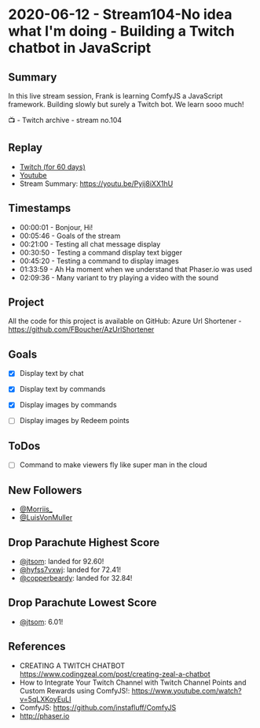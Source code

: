 
# 2020-06-12 - Stream104-No idea what I'm doing - Building a Twitch chatbot in JavaScript 

Summary
-------

In this live stream session, Frank is learning ComfyJS a JavaScript framework. Building slowly but surely a Twitch bot. We learn sooo much! 

📺 - Twitch archive - stream no.104

Replay
------

- [Twitch (for 60 days)](https://www.twitch.tv/videos/)
- [Youtube](https://c5m.ca/stream-ep104)
- Stream Summary: https://youtu.be/Pyij8iXX1hU


Timestamps
--------

- 00:00:01 - Bonjour, Hi!
- 00:05:46 - Goals of the stream
- 00:21:00 - Testing all chat message display 
- 00:30:50 - Testing a command display text bigger  
- 00:45:20 - Testing a command to display images 
- 01:33:59 - Ah Ha moment when we understand that Phaser.io was used
- 02:09:36 - Many variant to try playing a video with the sound

Project
-------

All the code for this project is available on GitHub: Azure Url Shortener - https://github.com/FBoucher/AzUrlShortener



Goals
-----

- [X] Display text by chat
- [X] Display text by commands
- [X] Display images by commands
- [ ] Display images by Redeem points


ToDos
-----
- [ ] Command to make viewers fly like super man in the cloud


New Followers
-------------

- [@Morriis_](https://www.twitch.tv/Morriis_)
- [@LuisVonMuller](https://www.twitch.tv/LuisVonMuller)



Drop Parachute Highest Score
----------------------------

- [@jtsom](https://www.twitch.tv/jtsom): landed for 92.60!
- [@hyfss7vxwj](https://www.twitch.tv/hyfss7vxwj): landed for 72.41!
- [@copperbeardy](https://www.twitch.tv/copperbeardy): landed for 32.84!

Drop Parachute Lowest Score
----------------------------

- [@jtsom](https://www.twitch.tv/jtsom): 6.01!


References
----------

- CREATING A TWITCH CHATBOT	https://www.codingzeal.com/post/creating-zeal-a-chatbot
- How to Integrate Your Twitch Channel with Twitch Channel Points and Custom Rewards using ComfyJS!: https://www.youtube.com/watch?v=5qLXKoyEuLI
- ComfyJS: https://github.com/instafluff/ComfyJS
- http://phaser.io
	
	
	

